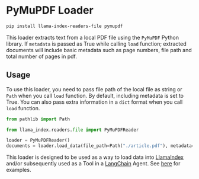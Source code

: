 # PyMuPDF Loader

```bash
pip install llama-index-readers-file pymupdf
```

This loader extracts text from a local PDF file using the `PyMuPDF` Python library. If `metadata` is passed as True while calling `load` function; extracted documents will include basic metadata such as page numbers, file path and total number of pages in pdf.

## Usage

To use this loader, you need to pass file path of the local file as string or `Path` when you call `load` function. By default, including metadata is set to True. You can also pass extra information in a `dict` format when you call `load` function.

```python
from pathlib import Path

from llama_index.readers.file import PyMuPDFReader

loader = PyMuPDFReader()
documents = loader.load_data(file_path=Path("./article.pdf"), metadata=True)
```

This loader is designed to be used as a way to load data into [LlamaIndex](https://github.com/run-llama/llama_index/tree/main/llama_index) and/or subsequently used as a Tool in a [LangChain](https://github.com/hwchase17/langchain) Agent. See [here](https://github.com/emptycrown/llama-hub/tree/main) for examples.
